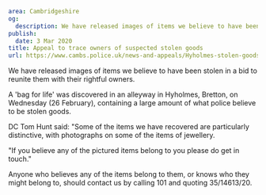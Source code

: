 ```yaml
area: Cambridgeshire
og:
  description: We have released images of items we believe to have been stolen in a bid to reunite them with their rightful owners.
publish:
  date: 3 Mar 2020
title: Appeal to trace owners of suspected stolen goods
url: https://www.cambs.police.uk/news-and-appeals/Hyholmes-stolen-goods
```

We have released images of items we believe to have been stolen in a bid to reunite them with their rightful owners.

A 'bag for life' was discovered in an alleyway in Hyholmes, Bretton, on Wednesday (26 February), containing a large amount of what police believe to be stolen goods.

DC Tom Hunt said: "Some of the items we have recovered are particularly distinctive, with photographs on some of the items of jewellery.

"If you believe any of the pictured items belong to you please do get in touch."

Anyone who believes any of the items belong to them, or knows who they might belong to, should contact us by calling 101 and quoting 35/14613/20.
